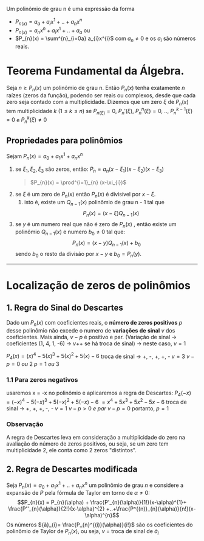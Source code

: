 Um polinômio de grau n é uma expressão da forma
- $P_{n(x)}= a_{a}+ a_{i}x^{1}+..+a_{n}x^n$ 
- $P_{n(x)}= a_{n}x^{n}+ a_{i}x^{1}+..+ a_{a}$  ou
- $P_{n}(x) = \sum^{n}_{i=0a} a_{i}x^{i}$
com $a_{n}\neq 0$ e os $a_{i}$ são números reais.

# Teorema Fundamental da Álgebra.

Seja $n\geq P_{n}(x)$ um polinômio de grau n. Então $P_{n}(x)$ tenha exatamente $n$ raízes (zeros da função), podendo ser reais ou complexos, desde que cada zero seja contado com a multiplicidade.
Dizemos que um zero $\xi$ de $P_{n}(x)$ tem multiplicidade $k \ (1 \leq k \leq n)$  se $P_{n(\xi)}=0,\ P_{n}'(\xi), \ P_{n}^{n}(\xi) = 0, \ .., \ P_{n}^{k-1}(\xi) = 0$ e $P_{n}^{k}(\xi) \neq 0$

## Propriedades para polinômios
Sejam $P_{n}(x) = a_{0}+ a_{1}x^{1}+ a_{n}x^{n}$

1. se $\xi_{1}, \xi_{2}, \xi_3$  são zeros, então: $P_{n}=a_{n}(x-\xi_{1})(x-\xi_{2})(x-\xi_{3})$
	>$P_{n}(x) = \prod^{i=1}_{n} (x-\xi_{i})$ 
2. se $\xi$	é um zero de $P_{n}(x)$ então $P_{n}(x)$ é divisível por $x - \xi$.
	1.  isto é, existe um $Q_{n-1}(x)$ polinômio de grau n - 1 tal que 
	 $$P_{n}(x) = (x-\xi)Q_{n-1}(x)$$
3. se $y$ é um numero real que não é zero de $P_{n}(x)$ , então existe um polinômio  $Q_{n-1}(x)$  e numero $b_{0}\neq 0$ tal que:
 $$ P_{n}(x) = (x-y)Q_{n-1}(x) + b_{0}$$
sendo $b_0$ o resto da divisão por $x-y$ e $b_{0}= P_{n}(y)$.

---
# Localização de zeros de polinômios
## 1. Regra do Sinal do Descartes
Dado um $P_{n}(x)$ com coeficientes reais, o **número de zeros positivos** $p$ desse polinômio não excede o numero de **variações** **de** **sinal** $v$  dos coeficientes. Mais ainda, $v-p$ é positivo e par.
(Variação de sinal -> coeficientes (1, 4, 1, -6) -> $v$++ se há troca de sinal) -> neste caso, $v = 1$

$P_{4}(x) = (x)^{4}-5(x)^{3}+5(x)^{2}+5(x)-6$
troca de sinal -> +, -, +, +, -
$v = 3$
$v - p = 0 \ ou \ 2$
$p = 1 \ ou \ 3$
### 1.1 Para zeros negativos
usaremos x = -x no polinômio e aplicaremos a regra de Descartes:
$P_{4}(-x) = (-x)^{4}-5(-x)^{3}+5(-x)^{2}+5(-x)-6$
$= x^{4}+ 5x^{3} + 5x^{2}- 5x -6$
troca de sinal -> +, +, +, -, -
$v = 1$
$v - p > 0 \ e \ par$
$v - p = 0$
portanto, $p=1$

### Observação
A regra de Descartes leva em consideração a multiplicidade do zero na avaliação do número de zeros positivos, ou seja, se um zero tem multiplicidade 2, ele conta como 2 zeros "distintos".

## 2. Regra de Descartes modificada
Seja $P_{n}(x) = a_{0}+a_{1}x^{1}+..+a_{n}x^n$ um polinômio de grau $n$ e considere a expansão de $P$ pela fórmula de Taylor em torno de $\alpha \neq 0$:
$$P_{n}(x) = P_{n}(\alpha) + \frac{P'_{n}(\alpha)}{1!}(x-\alpha)^{1}+ \frac{P''_{n}(\alpha)}{2!}(x-\alpha)^{2} +..+\frac{P^{(n)}_{n}(\alpha)}{n!}(x-\alpha)^{n}$$
Os números ${ã}_{i}= \frac{P_{n}^{(i)}(\alpha)}{i!}$ são os coeficientes do polinômio de Taylor de $P_{n}(x)$, ou seja, $v$ = troca de sinal de $\bar{a}_{i}$